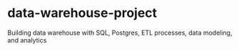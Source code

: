 # data-warehouse-project
Building data warehouse with SQL, Postgres, ETL processes, data modeling, and analytics
